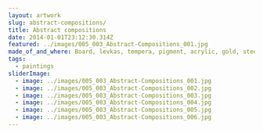 ```yaml
---
layout: artwork
slug: abstract-compositions/
title: Abstract compositions
date: 2014-01-01T23:12:30.314Z
featured: ../images/005_003_Abstract-Compositions_001.jpg
made_of_and_where: Board, levkas, tempera, pigment, acrylic, gold, steel. 105x25 and 80x80. Lviv.
tags:
  - paintings
sliderImage:
  - image: ../images/005_003_Abstract-Compositions_001.jpg
  - image: ../images/005_003_Abstract-Compositions_002.jpg
  - image: ../images/005_003_Abstract-Compositions_003.jpg
  - image: ../images/005_003_Abstract-Compositions_004.jpg
  - image: ../images/005_003_Abstract-Compositions_005.jpg
  - image: ../images/005_003_Abstract-Compositions_006.jpg
---
```

